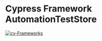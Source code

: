 # Cypress Framework AutomationTestStore

[![cy-Frameworks](https://img.shields.io/endpoint?url=https://cloud.cypress.io/badge/detailed/n7jmem/cy-frameworks&style=flat&logo=cypress)](https://cloud.cypress.io/projects/tarat1/runs)
